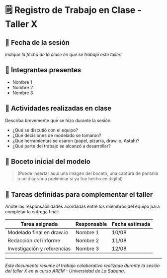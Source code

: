 # 🗒️ Registro de Trabajo en Clase - Taller X

## 📆 Fecha de la sesión
_Indique la fecha de la clase en que se trabajó este taller._

## 👥 Integrantes presentes
- Nombre 1
- Nombre 2
- Nombre 3

## 🧠 Actividades realizadas en clase

Describa brevemente qué se hizo durante la sesión:

- ¿Qué se discutió con el equipo?
- ¿Qué decisiones de modelado se tomaron?
- ¿Qué herramientas se usaron (papel, pizarra, draw.io, Astah)?
- ¿Qué parte del trabajo se alcanzó a desarrollar?

## 🧩 Boceto inicial del modelo

> (Puede insertar aquí una imagen del boceto, una captura de pantalla o un diagrama preliminar si ya fue hecho en digital)

## 🔁 Tareas definidas para complementar el taller

Anote las responsabilidades acordadas entre los miembros del equipo para completar la entrega final:

| Tarea asignada | Responsable | Fecha estimada |
|----------------|-------------|----------------|
| Modelado final en draw.io | Nombre 1 | 10/08 |
| Redacción del informe     | Nombre 2 | 11/08 |
| Investigación y referencias | Nombre 3 | 12/08 |

---

_Este documento resume el trabajo colaborativo realizado durante la sesión del taller X en el curso AREM - Universidad de La Sabana._
